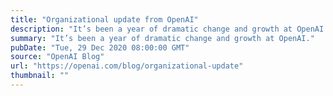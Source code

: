 ```yaml
---
title: "Organizational update from OpenAI"
description: "It’s been a year of dramatic change and growth at OpenAI."
summary: "It’s been a year of dramatic change and growth at OpenAI."
pubDate: "Tue, 29 Dec 2020 08:00:00 GMT"
source: "OpenAI Blog"
url: "https://openai.com/blog/organizational-update"
thumbnail: ""
---
```


